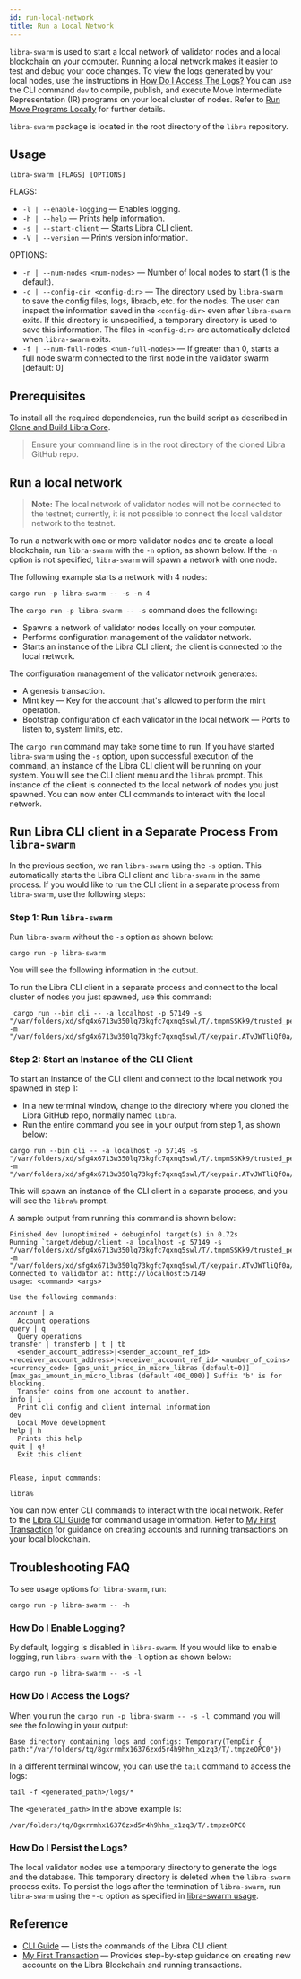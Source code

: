 ```yaml
---
id: run-local-network
title: Run a Local Network
---
```


`libra-swarm` is used to start a local network of validator nodes and a local blockchain on your computer. Running a local network makes it easier to test and debug your code changes. To view the logs generated by your local nodes, use the instructions in [How Do I Access The Logs?](#how-do-i-access-the-logs) You can use the CLI command `dev` to compile, publish, and execute Move Intermediate Representation (IR) programs on your local cluster of nodes. Refer to [Run Move Programs Locally](run-move-locally.md) for further details.

`libra-swarm` package is located in the root directory of the `libra` repository.

## Usage

`libra-swarm [FLAGS] [OPTIONS]`

FLAGS:

* `-l | --enable-logging` &mdash; Enables logging.
* `-h | --help` &mdash; Prints help information.
* `-s | --start-client` &mdash; Starts Libra CLI client.
* `-V | --version` &mdash; Prints version information.

OPTIONS:

* `-n | --num-nodes <num-nodes>` &mdash; Number of local nodes to start (1 is the default).
* `-c | --config-dir <config-dir>` &mdash; The directory used by `libra-swarm` to save the config files, logs, libradb, etc. for the nodes. The user can inspect the information saved in the `<config-dir>` even after `libra-swarm` exits. If this directory is unspecified, a temporary directory is used to save this information. The files in `<config-dir>` are automatically deleted when `libra-swarm` exits.
* `-f | --num-full-nodes <num-full-nodes>` &mdash; If greater than 0, starts a full node swarm connected to the first node in the validator swarm [default: 0]

## Prerequisites

To install all the required dependencies, run the build script as described in [Clone and Build Libra Core](my-first-transaction.md#clone-and-build-libra-core). 

> Ensure your command line is in the root directory of the cloned Libra GitHub repo.

## Run a local network

<blockquote class="block_note">

**Note:** The local network of validator nodes will not be connected to the testnet; currently, it is not possible to connect the local validator network to the testnet.

</blockquote>

To run a network with one or more validator nodes and to create a local blockchain, run `libra-swarm` with the `-n` option, as shown below. If the `-n` option is not specified, `libra-swarm` will spawn a network with one node.

The following example starts a network with 4 nodes:

```
cargo run -p libra-swarm -- -s -n 4
```

The `cargo run -p libra-swarm -- -s` command does the following:

* Spawns a network of validator nodes locally on your computer.
* Performs configuration management of the validator network.
* Starts an instance of the Libra CLI client; the client is connected to the local network.

The configuration management of the validator network generates:

* A genesis transaction.
* Mint key &mdash; Key for the account that's allowed to perform the mint operation.
* Bootstrap configuration of each validator in the local network &mdash; Ports to listen to, system limits, etc.

The `cargo run` command may take some time to run. If you have started `libra-swarm` using the `-s` option, upon successful execution of the command, an instance of the Libra CLI client will be running on your system. You will see the CLI client menu and the `libra%` prompt. This instance of the client is connected to the local network of nodes you just spawned. You can now enter CLI commands to interact with the local network.

## Run Libra CLI client in a Separate Process From `libra-swarm`

In the previous section, we ran `libra-swarm` using the `-s` option. This automatically starts the Libra CLI client and `libra-swarm` in the same process. If you would like to run the CLI client in a separate process from `libra-swarm`, use the following steps:

### Step 1: Run `libra-swarm`

Run `libra-swarm` without the `-s` option as shown below:

```
cargo run -p libra-swarm
```
You will see the following information in the output.

 To run the Libra CLI client in a separate process and connect to the local cluster of nodes you just spawned, use this command:

```
 cargo run --bin cli -- -a localhost -p 57149 -s "/var/folders/xd/sfg4x6713w350lq73kgfc7qxnq5swl/T/.tmpmSSKk9/trusted_peers.config.toml" -m "/var/folders/xd/sfg4x6713w350lq73kgfc7qxnq5swl/T/keypair.ATvJWTliQf0a/temp_faucet_keys"
```

### Step 2: Start an Instance of the CLI Client

To start an instance of the CLI client and connect to the local network you spawned in step 1:

* In a new terminal window, change to the directory where you cloned the Libra GitHub repo, normally named `libra`.
* Run the entire command you see in your output from step 1, as shown below:

```
cargo run --bin cli -- -a localhost -p 57149 -s "/var/folders/xd/sfg4x6713w350lq73kgfc7qxnq5swl/T/.tmpmSSKk9/trusted_peers.config.toml" -m "/var/folders/xd/sfg4x6713w350lq73kgfc7qxnq5swl/T/keypair.ATvJWTliQf0a/temp_faucet_keys"
```
This will spawn an instance of the CLI client in a separate process, and you will see the `libra%` prompt.

A sample output from running this command is shown below:

```
Finished dev [unoptimized + debuginfo] target(s) in 0.72s
Running `target/debug/client -a localhost -p 57149 -s "/var/folders/xd/sfg4x6713w350lq73kgfc7qxnq5swl/T/.tmpmSSKk9/trusted_peers.config.toml" -m "/var/folders/xd/sfg4x6713w350lq73kgfc7qxnq5swl/T/keypair.ATvJWTliQf0a/temp_faucet_keys"
Connected to validator at: http://localhost:57149
usage: <command> <args>

Use the following commands:

account | a
  Account operations
query | q
  Query operations
transfer | transferb | t | tb
  <sender_account_address>|<sender_account_ref_id> <receiver_account_address>|<receiver_account_ref_id> <number_of_coins> <currency_code> [gas_unit_price_in_micro_libras (default=0)] [max_gas_amount_in_micro_libras (default 400_000)] Suffix 'b' is for blocking. 
  Transfer coins from one account to another.
info | i
  Print cli config and client internal information
dev
  Local Move development
help | h
  Prints this help
quit | q!
  Exit this client


Please, input commands:

libra%
```

You can now enter CLI commands to interact with the local network. Refer to the [Libra CLI Guide](reference/libra-cli.md) for command usage information. Refer to [My First Transaction](my-first-transaction.md) for guidance on creating accounts and running transactions on your local blockchain.

## Troubleshooting FAQ

To see usage options for `libra-swarm`, run:

```
cargo run -p libra-swarm -- -h
```

### How Do I Enable Logging?

By default, logging is disabled in `libra-swarm`. If you would like to enable logging, run `libra-swarm` with the `-l` option as shown below:

```
cargo run -p libra-swarm -- -s -l
```

### How Do I Access the Logs?

When you run the `cargo run -p libra-swarm -- -s -l `command you will see the following in your output:

```
Base directory containing logs and configs: Temporary(TempDir { path:"/var/folders/tq/8gxrrmhx16376zxd5r4h9hhn_x1zq3/T/.tmpzeOPC0"})

```

In a different terminal window, you can use the `tail` command to access the logs:

```
tail -f <generated_path>/logs/*
```

The `<generated_path>` in the above example is:

```
/var/folders/tq/8gxrrmhx16376zxd5r4h9hhn_x1zq3/T/.tmpzeOPC0
```

### How Do I Persist the Logs?

The local validator nodes use a temporary directory to generate the logs and the database. This temporary directory is deleted when the `libra-swarm` process exits. To persist the logs after the termination of `libra-swarm`, run `libra-swarm` using the -`-c` option as specified in [libra-swarm usage](#usage).

## Reference

* [CLI Guide](reference/libra-cli.md) &mdash; Lists the commands of the Libra CLI client.
* [My First Transaction](my-first-transaction.md) &mdash; Provides step-by-step guidance on creating new accounts on the Libra Blockchain and running transactions.
